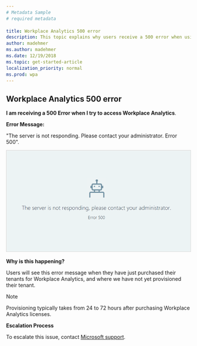 ```yaml
---
# Metadata Sample
# required metadata

title: Workplace Analytics 500 error
description: This topic explains why users receive a 500 error when using Workplace Analytics. 
author: madehmer
ms.author: madehmer
ms.date: 12/19/2018
ms.topic: get-started-article
localization_priority: normal 
ms.prod: wpa
---
```


## Workplace Analytics 500 error

**I am receiving a 500 Error when I try to access Workplace Analytics**.

**Error Message:** 

"The server is not responding. Please contact your administrator. Error 500".

 ![Workplace Analytics 500 error](../Images/Wpa-tool-500-error.png)

**Why is this happening?** 

Users will see this error message when they have just purchased their tenants for Workplace Analytics, and where we have not yet provisioned their tenant. 

> [!Note] 
> Provisioning typically takes from 24 to 72 hours after purchasing Workplace Analytics licenses.

**Escalation Process** 

To escalate this issue, contact [Microsoft support](https://support.microsoft.com/en-us/contactus/).